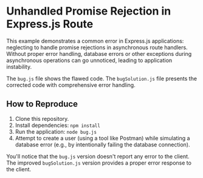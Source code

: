 # Unhandled Promise Rejection in Express.js Route

This example demonstrates a common error in Express.js applications: neglecting to handle promise rejections in asynchronous route handlers.  Without proper error handling, database errors or other exceptions during asynchronous operations can go unnoticed, leading to application instability.

The `bug.js` file shows the flawed code. The `bugSolution.js` file presents the corrected code with comprehensive error handling.

## How to Reproduce

1.  Clone this repository.
2.  Install dependencies: `npm install`
3.  Run the application: `node bug.js`
4.  Attempt to create a user (using a tool like Postman) while simulating a database error (e.g., by intentionally failing the database connection).

You'll notice that the `bug.js` version doesn't report any error to the client. The improved `bugSolution.js` version provides a proper error response to the client.